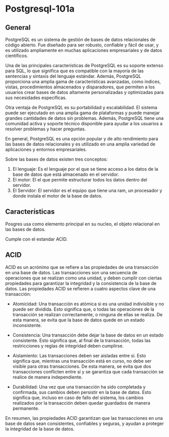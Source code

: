 # Postgresql-101a

## General

PostgreSQL es un sistema de gestión de bases de datos relacionales de código abierto. Fue diseñado para ser robusto, confiable y fácil de usar, y es utilizado ampliamente en muchas aplicaciones empresariales y de datos científicos.

Una de las principales características de PostgreSQL es su soporte extenso para SQL, lo que significa que es compatible con la mayoría de las sentencias y sintaxis del lenguaje estándar. Además, PostgreSQL proporciona una amplia gama de características avanzadas, como índices, vistas, procedimientos almacenados y disparadores, que permiten a los usuarios crear bases de datos altamente personalizadas y optimizadas para sus necesidades específicas.

Otra ventaja de PostgreSQL es su portabilidad y escalabilidad. El sistema puede ser ejecutado en una amplia gama de plataformas y puede manejar grandes cantidades de datos sin problemas. Además, PostgreSQL tiene una comunidad activa y soporte técnico disponible para ayudar a los usuarios a resolver problemas y hacer preguntas.

En general, PostgreSQL es una opción popular y de alto rendimiento para las bases de datos relacionales y es utilizado en una amplia variedad de aplicaciones y entornos empresariales.

Sobre las bases de datos existen tres conceptos:

1. El lenguaje: Es el lenguaje por el que se tiene acceso a los datos de la base de datos que está almacenado en el servidor.
2. El motor: El el que permite estructurar todos los datos dentro del servidor.
3. El Servidor: El servidor es el equipo que tiene una ram, un procesador y donde instala el motor de la base de datos.

## Características

Posgres usa como elemento principal en su nucleo, el objeto relacional en las bases de datos.

Cumple con el estandar ACID.

## ACID

ACID es un acrónimo que se refiere a las propiedades de una transacción en una base de datos. Las transacciones son una secuencia de operaciones que se realizan como una unidad, y deben cumplir con ciertas propiedades para garantizar la integridad y la consistencia de la base de datos. Las propiedades ACID se refieren a cuatro aspectos clave de una transacción:

* Atomicidad: Una transacción es atómica si es una unidad indivisible y no puede ser dividida. Esto significa que, o todas las operaciones de la transacción se realizan correctamente, o ninguna de ellas se realiza. De esta manera, se evita que la base de datos quede en un estado inconsistente.

* Consistencia: Una transacción debe dejar la base de datos en un estado consistente. Esto significa que, al final de la transacción, todas las restricciones y reglas de integridad deben cumplirse.

* Aislamiento: Las transacciones deben ser aisladas entre sí. Esto significa que, mientras una transacción está en curso, no debe ser visible para otras transacciones. De esta manera, se evita que dos transacciones conflicten entre sí y se garantiza que cada transacción se realice de manera independiente.

* Durabilidad: Una vez que una transacción ha sido completada y confirmada, sus cambios deben persistir en la base de datos. Esto significa que, incluso en caso de fallo del sistema, los cambios realizados por la transacción deben quedar guardados de manera permanente.

En resumen, las propiedades ACID garantizan que las transacciones en una base de datos sean consistentes, confiables y seguras, y ayudan a proteger la integridad de la base de datos.
